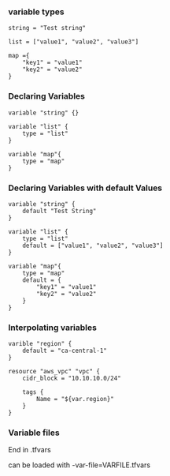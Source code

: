 ### variable types
```
string = "Test string"

list = ["value1", "value2", "value3"]

map ={
    "key1" = "value1"
    "key2" = "value2"
}
```
### Declaring Variables

```
variable "string" {}

variable "list" {
    type = "list"
}

variable "map"{
    type = "map"
}
```

### Declaring Variables with default Values

```
variable "string" {
    default "Test String"
}

variable "list" {
    type = "list"
    default = ["value1", "value2", "value3"]
}

variable "map"{
    type = "map"
    default = {
        "key1" = "value1"
        "key2" = "value2"
    }
}
```

### Interpolating variables
```
varible "region" {
    default = "ca-central-1"
}

resource "aws_vpc" "vpc" {
    cidr_block = "10.10.10.0/24"

    tags {
        Name = "${var.region}"
    }
}
```

### Variable files

End in .tfvars

can be loaded with -var-file=VARFILE.tfvars